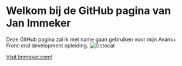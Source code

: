 # Welkom bij de GitHub pagina van Jan Immeker

Deze GitHub pagina zal ik met name gaan gebruiken voor mijn Avans+ Front-end development opleiding. 
![Octocat](https://user-images.githubusercontent.com/31700734/146571837-c7c94cc3-1b73-41f8-ac57-39fdb9a92866.png)

<p><a href="https://immeker.com/">Visit Immeker.com!</a></p>
